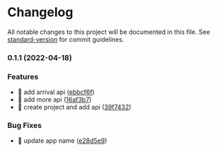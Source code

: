 # Changelog

All notable changes to this project will be documented in this file. See [standard-version](https://github.com/conventional-changelog/standard-version) for commit guidelines.

### 0.1.1 (2022-04-18)


### Features

* 🎸 add arrival api ([ebbcf6f](https://github.com/yeukfei02/hongkong-minibus-arrival-serverless/commit/ebbcf6fc3fbf9e8f902c1fa5c79547d9be564bf4))
* 🎸 add more api ([16af3b7](https://github.com/yeukfei02/hongkong-minibus-arrival-serverless/commit/16af3b7950f9fc066c4ba1942c2c2958f747ce9b))
* 🎸 create project and add api ([39f7432](https://github.com/yeukfei02/hongkong-minibus-arrival-serverless/commit/39f7432d8a35816c7f621ed640af984ec0c06147))


### Bug Fixes

* 🐛 update app name ([e28d5e9](https://github.com/yeukfei02/hongkong-minibus-arrival-serverless/commit/e28d5e9c9557ed4f5ef308efdf12b39e269f537c))
